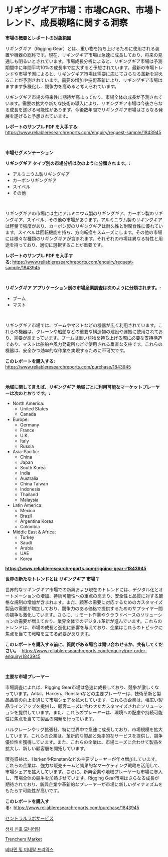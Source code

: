 <p><h1>リギングギア市場：市場CAGR、市場トレンド、成長戦略に関する洞察</h1></p><p><strong>市場の概要とレポートの対象範囲</strong></p>
<p><p>リギングギア（Rigging Gear）とは、重い物を持ち上げるために使用される装置や機器の総称です。現在、リギングギア市場は急速に成長しており、将来の見通しも明るいとされています。市場成長分析によると、リギングギア市場は予測期間中に年間平均10%の成長率で拡大すると予想されています。最新の市場トレンドや市場予測によると、リギングギア市場は需要に応じてさらなる革新を迎えることが予測されています。需要の増加や技術革新により、リギングギア市場はますます多様化し、競争力を高めると考えられています。</p><p>リギングギア市場の将来性に期待が高まっており、市場全体の成長が予測されています。需要の拡大や新たな技術の導入により、リギングギア市場は今後さらなる成長を遂げる可能性があります。今後数年間でリギングギア市場はさらなる発展を遂げると予想されています。</p></p>
<p><strong>レポートのサンプル PDF を入手する:</strong> <a href="https://www.reliableresearchreports.com/enquiry/request-sample/1843945">https://www.reliableresearchreports.com/enquiry/request-sample/1843945</a></p>
<p>&nbsp;</p>
<p><strong>市場セグメンテーション</strong></p>
<p><strong>リギングギア タイプ別の市場分析は次のように分類されます。:</strong></p>
<p><ul><li>アルミニウム製リギングギア</li><li>カーボンリギングギア</li><li>スイベル</li><li>その他</li></ul></p>
<p>&nbsp;</p>
<p><p>リギングギアの市場には主にアルミニウム製のリギングギア、カーボン製のリギングギア、スイベル、その他の市場があります。アルミニウム製のリギングギアは軽量で強度があり、カーボン製のリギングギアは耐久性と耐腐食性に優れています。スイベルは回転機能を持ち、方向転換をスムーズにします。その他の市場には様々な種類のリギングギアが含まれます。それぞれの市場は異なる特性と用途を持っており、適切に選択することが重要です。</p></p>
<p><strong>レポートのサンプル PDF を入手する:</strong>&nbsp;<a href="https://www.reliableresearchreports.com/enquiry/request-sample/1843945">https://www.reliableresearchreports.com/enquiry/request-sample/1843945</a></p>
<p>&nbsp;</p>
<p><strong> リギングギア アプリケーション別の市場産業調査は次のように分類されます。:</strong></p>
<p><ul><li>ブーム</li><li>マスト</li></ul></p>
<p>&nbsp;</p>
<p><p>リギングギア市場では、ブームやマストなどの機器が広く利用されています。これらの機器は、クレーンや船舶などの重要な構造物の建設や運搬に使用されており、需要が高まっています。ブームは重い荷物を持ち上げる際に必要な支持構造であり、マストは船舶や風力発電所などで使用される垂直な支柱です。これらの機器は、安全かつ効率的な作業を実現するために不可欠です。</p></p>
<p><strong>このレポートを購入する:</strong>&nbsp; <a href="https://www.reliableresearchreports.com/purchase/1843945">https://www.reliableresearchreports.com/purchase/1843945</a></p>
<p>&nbsp;</p>
<p><strong>地域に関して言えば、リギングギア 地域ごとに利用可能なマーケットプレーヤーは次のとおりです。:</strong></p>
<p><ul>
    <li>
        North America:
        <ul>
            <li>United States</li>
            <li>Canada</li>
        </ul>
    </li>
    <li>
        Europe:
        <ul>
            <li>Germany</li>
            <li>France</li>
            <li>U.K.</li>
            <li>Italy</li>
            <li>Russia</li>
        </ul>
    </li>
    <li>
        Asia-Pacific:
        <ul>
            <li>China</li>
            <li>Japan</li>
            <li>South Korea</li>
            <li>India</li>
            <li>Australia</li>
            <li>China Taiwan</li>
            <li>Indonesia</li>
            <li>Thailand</li>
            <li>Malaysia</li>
        </ul>
    </li>
    <li>
        Latin America:
        <ul>
            <li>Mexico</li>
            <li>Brazil</li>
            <li>Argentina Korea</li>
            <li>Colombia</li>
        </ul>
    </li>
    <li>
        Middle East & Africa:
        <ul>
            <li>Turkey</li>
            <li>Saudi</li>
            <li>Arabia</li>
            <li>UAE</li>
            <li>Korea</li>
        </ul>
    </li>
    </ul></p>
<p><strong><a href="https://www.reliableresearchreports.com/rigging-gear-r1843945">https://www.reliableresearchreports.com/rigging-gear-r1843945</a></strong>&nbsp;</p>
<p><strong>世界の新たなトレンドとは リギングギア 市場？</strong></p>
<p><p>世界的なリギングギア市場での新興および現在のトレンドには、デジタル化とオートメーションの増加、持続可能性への重点の高まり、安全性と品質に対する厳格な規制の増加が含まれます。また、顧客の需要に対応するためのカスタマイズ製品の需要が増加しており、競争力のある価格で提供するためのサプライヤー間の競争も激化しています。さらに、リモート作業やクラウドベースのソリューションの需要が増えており、業界全体でのデジタル革新が進んでいます。これらのトレンドは、市場の成長と進化に影響を与えており、企業はこれらのトピックに焦点を当てて戦略を立てる必要があります。</p></p>
<p><strong>このレポートを購入する前に、質問がある場合は問い合わせるか、共有してください。</strong>- <a href="https://www.reliableresearchreports.com/enquiry/pre-order-enquiry/1843945">https://www.reliableresearchreports.com/enquiry/pre-order-enquiry/1843945</a></p>
<p>&nbsp;</p>
<p><strong>主要な市場プレーヤー</strong></p>
<p><p>市場調査によれば、Rigging Gear市場は急速に成長しており、競争が激しくなっています。Antal、Harken、Ronstanなどの主要プレーヤーは、技術革新と製品品質の向上を通じて市場シェアを拡大しています。これらの企業は、幅広い製品ラインアップを提供し、顧客ニーズに合わせたカスタマイズされたソリューションを提供しています。また、これらのプレーヤーは、環境への配慮や持続可能性に焦点を当てて製品の開発を行っています。</p><p>ハルクレーンやリグ拡張社、特に世界中で急速に成長しており、市場規模を拡大しています。これらの企業は、革新的な製品と効率的なサービスを提供し、競争優位性を獲得しています。また、これらの企業は、市場ニーズに合わせて製品を拡大し、新しい顧客層を開拓しています。</p><p>販売収益は、HarkenやRonstanなどの主要プレーヤーが年々増加しています。これらの企業は、強力な販売チームと効果的なマーケティング戦略を活用して、市場シェアを拡大しています。さらに、新興企業や地域プレーヤーも市場に参入し、市場全体の競争を加熱させています。Rigging Gear市場はさらなる成長が期待されており、新興企業や革新的なプレーヤーが市場に新しいダイナミズムをもたらす可能性が高いです。</p></p>
<p><strong>このレポートを購入する:</strong>&nbsp;&nbsp;<a href="https://www.reliableresearchreports.com/purchase/1843945">https://www.reliableresearchreports.com/purchase/1843945</a></p>
<p><p><a href="https://medium.com/@bulahhamill28/%E3%82%BB%E3%83%B3%E3%83%88%E3%83%A9%E3%83%AB%E3%83%A9%E3%83%9C%E3%82%B5%E3%83%BC%E3%83%93%E3%82%B9%E5%B8%82%E5%A0%B4%E8%A6%8F%E6%A8%A1%E3%81%AF-%E4%B8%96%E7%95%8C%E3%81%AE%E6%A5%AD%E7%95%8C%E3%81%AB%E3%81%8A%E3%81%91%E3%82%8B%E6%9C%80%E9%81%A9%E3%81%AA%E3%83%9E%E3%83%BC%E3%82%B1%E3%83%86%E3%82%A3%E3%83%B3%E3%82%B0%E3%83%81%E3%83%A3%E3%83%8D%E3%83%AB%E3%82%92%E6%98%8E%E3%82%89%E3%81%8B%E3%81%AB%E3%81%97%E3%81%BE%E3%81%99-ef71a9067310">セントラルラボサービス</a></p><p><a href="https://github.com/Maeennan456456/Market-Research-Report-List-1/blob/main/534515020765.md">생체 신호 모니터링</a></p><p><a href="https://github.com/kathiaseamanalvaradovlprc2h/Market-Research-Report-List-2/blob/main/trenchers-market.md">Trenchers Market</a></p><p><a href="https://github.com/royErdmtyan906778/Market-Research-Report-List-1/blob/main/294088720766.md">비타민 및 미네랄 프리믹스</a></p></p>